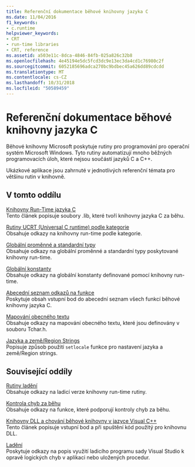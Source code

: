 ```yaml
---
title: Referenční dokumentace běhové knihovny jazyka C
ms.date: 11/04/2016
f1_keywords:
- c.runtime
helpviewer_keywords:
- CRT
- run-time libraries
- CRT, reference
ms.assetid: a503e11c-8dca-4846-84fb-025a826c32b8
ms.openlocfilehash: 4e45194e5dc5fcd3dc9e13ec3da4cd1c76980c2f
ms.sourcegitcommit: 6052185696adca270bc9bdbec45a626dd89cdcdd
ms.translationtype: MT
ms.contentlocale: cs-CZ
ms.lasthandoff: 10/31/2018
ms.locfileid: "50589459"
---
```

# <a name="c-run-time-library-reference"></a>Referenční dokumentace běhové knihovny jazyka C

Běhové knihovny Microsoft poskytuje rutiny pro programování pro operační systém Microsoft Windows. Tyto rutiny automatizují mnoho běžných programovacích úloh, které nejsou součástí jazyků C a C++.

Ukázkové aplikace jsou zahrnuté v jednotlivých referenční témata pro většinu rutin v knihovně.

## <a name="in-this-section"></a>V tomto oddílu

[Knihovny Run-Time jazyka C](../c-runtime-library/crt-library-features.md)<br/>
Tento článek popisuje soubory .lib, které tvoří knihovny jazyka C za běhu.

[Rutiny UCRT (Universal C runtime) podle kategorie](../c-runtime-library/run-time-routines-by-category.md)<br/>
Obsahuje odkazy na knihovny run-time podle kategorie.

[Globální proměnné a standardní typy](../c-runtime-library/global-variables-and-standard-types.md)<br/>
Obsahuje odkazy na globální proměnné a standardní typy poskytované knihovny run-time.

[Globální konstanty](../c-runtime-library/global-constants.md)<br/>
Obsahuje odkazy na globální konstanty definované pomocí knihovny run-time.

[Abecední seznam odkazů na funkce](../c-runtime-library/reference/crt-alphabetical-function-reference.md)<br/>
Poskytuje obsah vstupní bod do abecední seznam všech funkcí běhové knihovny jazyka C.

[Mapování obecného textu](../c-runtime-library/generic-text-mappings.md)<br/>
Obsahuje odkazy na mapování obecného textu, které jsou definovány v souboru Tchar.h.

[Jazyka a země/Region Strings](../c-runtime-library/locale-names-languages-and-country-region-strings.md)<br/>
Popisuje způsob použití `setlocale` funkce pro nastavení jazyka a země/Region strings.

## <a name="related-sections"></a>Související oddíly

[Rutiny ladění](../c-runtime-library/debug-routines.md)<br/>
Obsahuje odkazy na ladicí verze knihovny run-time rutiny.

[Kontrola chyb za běhu](../c-runtime-library/run-time-error-checking.md)<br/>
Obsahuje odkazy na funkce, které podporují kontroly chyb za běhu.

[Knihovny DLL a chování běhové knihovny v jazyce Visual C++](../build/run-time-library-behavior.md)<br/>
Tento článek popisuje vstupní bod a při spuštění kód použitý pro knihovnu DLL.

[Ladění](/visualstudio/debugger/debugging-in-visual-studio)<br/>
Poskytuje odkazy na popis využití ladicího programu sady Visual Studio k opravě logických chyb v aplikaci nebo uložených procedur.
